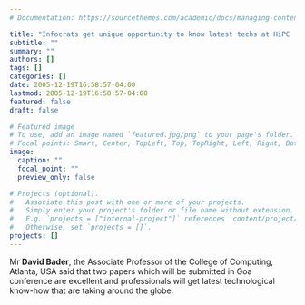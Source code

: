 ```yaml
---
# Documentation: https://sourcethemes.com/academic/docs/managing-content/

title: "Infocrats get unique opportunity to know latest techs at HiPC '05"
subtitle: ""
summary: ""
authors: []
tags: []
categories: []
date: 2005-12-19T16:58:57-04:00
lastmod: 2005-12-19T16:58:57-04:00
featured: false
draft: false

# Featured image
# To use, add an image named `featured.jpg/png` to your page's folder.
# Focal points: Smart, Center, TopLeft, Top, TopRight, Left, Right, BottomLeft, Bottom, BottomRight.
image:
  caption: ""
  focal_point: ""
  preview_only: false

# Projects (optional).
#   Associate this post with one or more of your projects.
#   Simply enter your project's folder or file name without extension.
#   E.g. `projects = ["internal-project"]` references `content/project/deep-learning/index.md`.
#   Otherwise, set `projects = []`.
projects: []
---
```


Mr **David Bader**, the Associate Professor of the College of Computing, Atlanta, USA said that two papers which will be submitted in Goa conference are excellent and professionals will get latest technological know-how that are taking around the globe.
